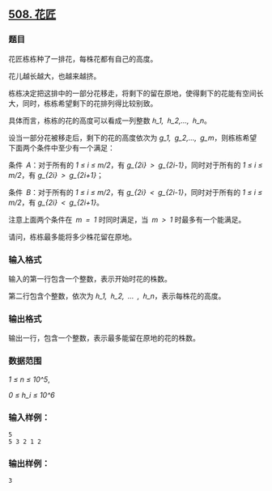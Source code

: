 ## [508. 花匠](https://www.acwing.com/problem/content/510/)

### 题目

花匠栋栋种了一排花，每株花都有自己的高度。

花儿越长越大，也越来越挤。

栋栋决定把这排中的一部分花移走，将剩下的留在原地，使得剩下的花能有空间长大，同时，栋栋希望剩下的花排列得比较别致。

具体而言，栋栋的花的高度可以看成一列整数 *ℎ_1, ℎ_2,…, ℎ_n*。

设当一部分花被移走后，剩下的花的高度依次为 *g_1, g_2,…, g_m*，则栋栋希望下面两个条件中至少有一个满足：

条件 *A*：对于所有的 *1 ≤ i ≤ m/2*，有 *g_{2i} > g_{2i-1}*，同时对于所有的 *1 ≤ i ≤ m/2*，有 *g_{2i} > g_{2i+1}*；

条件 *B*：对于所有的 *1 ≤ i ≤ m/2*，有 *g_{2i} < g_{2i-1}*，同时对于所有的 *1 ≤ i ≤ m/2*，有 *g_{2i} < g_{2i+1}*。

注意上面两个条件在 *m = 1* 时同时满足，当 *m > 1* 时最多有一个能满足。

请问，栋栋最多能将多少株花留在原地。

### 输入格式

输入的第一行包含一个整数，表示开始时花的株数。

第二行包含个整数，依次为 *ℎ_1, ℎ_2, … , ℎ_n*，表示每株花的高度。

### 输出格式

输出一行，包含一个整数，表示最多能留在原地的花的株数。

### 数据范围

*1 ≤ n ≤ 10^5*,

*0 ≤ h_i ≤ 10^6*

### 输入样例：

```
5
5 3 2 1 2
```

### 输出样例：

```
3
```
